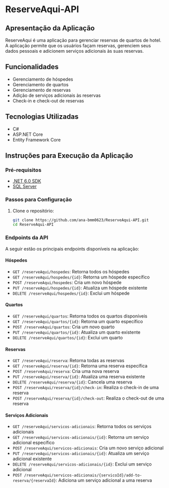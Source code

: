 # ReserveAqui-API

## Apresentação da Aplicação

ReserveAqui é uma aplicação para gerenciar reservas de quartos de hotel. A aplicação permite que os usuários façam reservas, gerenciem seus dados pessoais e adicionem serviços adicionais às suas reservas.

## Funcionalidades

- Gerenciamento de hóspedes
- Gerenciamento de quartos
- Gerenciamento de reservas
- Adição de serviços adicionais às reservas
- Check-in e check-out de reservas

## Tecnologias Utilizadas

- C#
- ASP.NET Core
- Entity Framework Core

## Instruções para Execução da Aplicação

### Pré-requisitos

- [.NET 6.0 SDK](https://dotnet.microsoft.com/download/dotnet/6.0)
- [SQL Server](https://www.microsoft.com/en-us/sql-server/sql-server-downloads)

### Passos para Configuração

1. Clone o repositório:

    ```bash
    git clone https://github.com/ana-bmm0623/ReserveAqui-API.git
    cd ReserveAqui-API
    ```

### Endpoints da API

A seguir estão os principais endpoints disponíveis na aplicação:

#### Hóspedes

- `GET /reserveAqui/hospedes`: Retorna todos os hóspedes
- `GET /reserveAqui/hospedes/{id}`: Retorna um hóspede específico
- `POST /reserveAqui/hospedes`: Cria um novo hóspede
- `PUT /reserveAqui/hospedes/{id}`: Atualiza um hóspede existente
- `DELETE /reserveAqui/hospedes/{id}`: Exclui um hóspede

#### Quartos

- `GET /reserveAqui/quartos`: Retorna todos os quartos disponíveis
- `GET /reserveAqui/quartos/{id}`: Retorna um quarto específico
- `POST /reserveAqui/quartos`: Cria um novo quarto
- `PUT /reserveAqui/quartos/{id}`: Atualiza um quarto existente
- `DELETE /reserveAqui/quartos/{id}`: Exclui um quarto

#### Reservas

- `GET /reserveAqui/reserva`: Retorna todas as reservas
- `GET /reserveAqui/reserva/{id}`: Retorna uma reserva específica
- `POST /reserveAqui/reserva`: Cria uma nova reserva
- `PUT /reserveAqui/reserva/{id}`: Atualiza uma reserva existente
- `DELETE /reserveAqui/reserva/{id}`: Cancela uma reserva
- `POST /reserveAqui/reserva/{id}/check-in`: Realiza o check-in de uma reserva
- `POST /reserveAqui/reserva/{id}/check-out`: Realiza o check-out de uma reserva

#### Serviços Adicionais

- `GET /reserveAqui/servicos-adicionais`: Retorna todos os serviços adicionais
- `GET /reserveAqui/servicos-adicionais/{id}`: Retorna um serviço adicional específico
- `POST /reserveAqui/servicos-adicionais`: Cria um novo serviço adicional
- `PUT /reserveAqui/servicos-adicionais/{id}`: Atualiza um serviço adicional existente
- `DELETE /reserveAqui/servicos-adicionais/{id}`: Exclui um serviço adicional
- `POST /reserveAqui/servicos-adicionais/{servicoId}/add-to-reserva/{reservaId}`: Adiciona um serviço adicional a uma reserva
